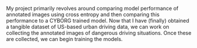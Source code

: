 My project primarily revolves around comparing model performance of annotated images using cross entropy and then comparing this performance to a CYBORG trained model. Now that I have (finally) obtained a tangible dataset of US-based urban driving data, we can work on collecting the annotated images of dangerous driving situations. Once these are collected, we can begin training the models.
